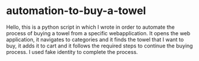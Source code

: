 # automation-to-buy-a-towel
Hello, this is a python script in which I wrote in order to automate the process of buying a towel from a specific webapplication.
It opens the web application, it navigates to categories and it finds the towel that I want to buy, it adds it to cart and it follows the required steps to continue the buying process.
I used fake identity to complete the process.
 

